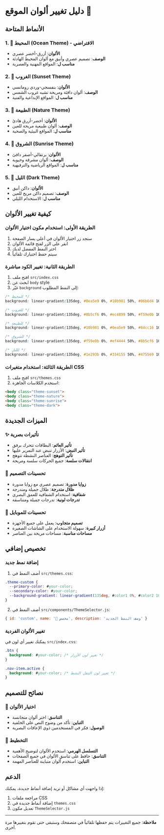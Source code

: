 # دليل تغيير ألوان الموقع 🎨

## الأنماط المتاحة

### 1. 🌊 المحيط (Ocean Theme) - الافتراضي
- **الألوان**: أزرق-أخضر عصري
- **الوصف**: تصميم عصري وأنيق مع ألوان المحيط الهادئة
- **مناسب ل**: المواقع المهنية والعصرية

### 2. 🌅 الغروب (Sunset Theme)
- **الألوان**: بنفسجي-وردي رومانسي
- **الوصف**: ألوان دافئة ومريحة تشبه غروب الشمس
- **مناسب ل**: المواقع الإبداعية والفنية

### 3. 🌿 الطبيعة (Nature Theme)
- **الألوان**: أخضر-أزرق هادئ
- **الوصف**: ألوان طبيعية مريحة للعين
- **مناسب ل**: المواقع البيئية والصحية

### 4. 🌅 الشروق (Sunrise Theme)
- **الألوان**: برتقالي-أصفر دافئ
- **الوصف**: ألوان مشرقة وحيوية
- **مناسب ل**: المواقع الرياضية والترفيهية

### 5. 🌙 الليل (Dark Theme)
- **الألوان**: داكن أنيق
- **الوصف**: تصميم داكن مريح للعين
- **مناسب ل**: الاستخدام الليلي

## كيفية تغيير الألوان

### الطريقة الأولى: استخدام مكون اختيار الألوان
1. ستجد زر اختيار الألوان في أعلى يسار الصفحة
2. انقر على الزر لفتح قائمة الألوان
3. اختر النمط المفضل لديك
4. سيتم حفظ اختيارك تلقائياً

### الطريقة الثانية: تغيير الكود مباشرة
1. افتح ملف `src/index.css`
2. ابحث عن `body` style
3. غيّر `background` إلى النمط المطلوب:

```css
/* للمحيط */
background: linear-gradient(135deg, #0ea5e9 0%, #10b981 50%, #06b6d4 100%);

/* للغروب */
background: linear-gradient(135deg, #8b5cf6 0%, #ec4899 50%, #f59e0b 100%);

/* للطبيعة */
background: linear-gradient(135deg, #10b981 0%, #0ea5e9 50%, #84cc16 100%);

/* للشروق */
background: linear-gradient(135deg, #f59e0b 0%, #ef4444 50%, #8b5cf6 100%);

/* للليل */
background: linear-gradient(135deg, #1e293b 0%, #334155 50%, #475569 100%);
```

### الطريقة الثالثة: استخدام متغيرات CSS
1. افتح ملف `src/themes.css`
2. استخدم الكلاسات الجاهزة:

```html
<body class="theme-sunset">
<body class="theme-nature">
<body class="theme-sunrise">
<body class="theme-dark">
```

## الميزات الجديدة

### ✨ تأثيرات بصرية
- **تأثير العائم**: البطاقات تتحرك برفق
- **تأثير النبض**: الأزرار تنبض عند التمرير عليها
- **تأثير التوهج**: العناصر النشطة تتوهج
- **انتقالات سلسة**: جميع الحركات سلسة ومريحة

### 🎯 تحسينات التصميم
- **زوايا مدورة**: تصميم عصري مع زوايا مدورة
- **ظلال متدرجة**: ظلال جميلة ومتدرجة
- **شفافية**: استخدام الشفافية للعمق البصري
- **تدرجات لونية**: تدرجات جميلة ومتناسقة

### 📱 تحسينات للموبايل
- **تصميم متجاوب**: يعمل على جميع الأجهزة
- **أزرار كبيرة**: سهولة الاستخدام على الشاشات الصغيرة
- **مساحات مناسبة**: مساحات مريحة بين العناصر

## تخصيص إضافي

### إضافة نمط جديد
1. أضف النمط في `src/themes.css`:

```css
.theme-custom {
  --primary-color: #your-color;
  --secondary-color: #your-color;
  --background-gradient: linear-gradient(135deg, #color1 0%, #color2 100%);
}
```

2. أضف النمط في `src/components/ThemeSelector.js`:

```javascript
{ id: 'custom', name: '🎨 مخصص', description: 'وصف النمط الجديد' }
```

### تغيير الألوان الفردية
يمكنك تغيير أي لون في `src/index.css`:

```css
.btn {
  background: #your-color; /* تغيير لون الأزرار */
}

.nav-item.active {
  background: #your-color; /* تغيير لون التنقل النشط */
}
```

## نصائح للتصميم

### 🎨 اختيار الألوان
- **التناسق**: اختر ألوان متجانسة
- **التباين**: تأكد من وضوح النص على الخلفية
- **الوصول**: فكر في المستخدمين ذوي الإعاقات البصرية

### 📐 التخطيط
- **التسلسل الهرمي**: استخدم الألوان لتوضيح الأهمية
- **التناسق**: حافظ على تناسق الألوان في جميع الصفحات
- **التباين**: استخدم ألوان متباينة للعناصر المهمة

## الدعم

إذا واجهت أي مشاكل أو تريد إضافة أنماط جديدة، يمكنك:
1. مراجعة ملفات CSS
2. إضافة أنماط جديدة في `themes.css`
3. تعديل مكون `ThemeSelector.js`

---

**ملاحظة**: جميع التغييرات يتم حفظها تلقائياً في متصفحك وستبقى حتى تقوم بتغييرها مرة أخرى.
